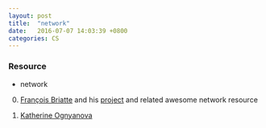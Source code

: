 ```yaml
---
layout: post
title:  "network"
date:   2016-07-07 14:03:39 +0800
categories: CS
---
```

### Resource
- network 

 0. [François Briatte](https://github.com/briatte) and his [project](https://briatte.github.io/) and related awesome network resource

 0. [Katherine Ognyanova](http://kateto.net/)
